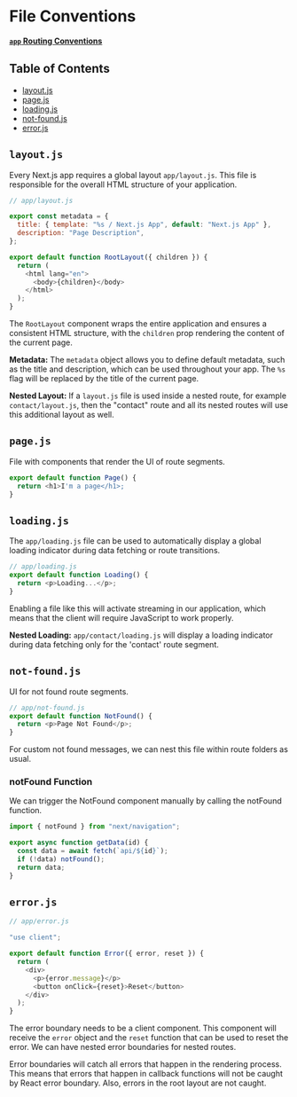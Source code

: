 # File Conventions

[**`app` Routing Conventions**](https://nextjs.org/docs/getting-started/project-structure#app-routing-conventions)

## Table of Contents

- [layout.js](#layoutjs)
- [page.js](#pagejs)
- [loading.js](#loadingjs)
- [not-found.js](#not-foundjs)
- [error.js](#errorjs)

## `layout.js`

Every Next.js app requires a global layout `app/layout.js`. This file is responsible for the overall HTML structure of your application.

```js
// app/layout.js

export const metadata = {
  title: { template: "%s / Next.js App", default: "Next.js App" },
  description: "Page Description",
};

export default function RootLayout({ children }) {
  return (
    <html lang="en">
      <body>{children}</body>
    </html>
  );
}
```

The `RootLayout` component wraps the entire application and ensures a consistent HTML structure, with the `children` prop rendering the content of the current page.

**Metadata:** The `metadata` object allows you to define default metadata, such as the title and description, which can be used throughout your app. The `%s` flag will be replaced by the title of the current page.

**Nested Layout:** If a `layout.js` file is used inside a nested route, for example `contact/layout.js`, then the "contact" route and all its nested routes will use this additional layout as well.

## `page.js`

File with components that render the UI of route segments.

```js
export default function Page() {
  return <h1>I'm a page</h1>;
}
```

## `loading.js`

The `app/loading.js` file can be used to automatically display a global loading indicator during data fetching or route transitions.

```js
// app/loading.js
export default function Loading() {
  return <p>Loading...</p>;
}
```

Enabling a file like this will activate streaming in our application, which means that the client will require JavaScript to work properly.

**Nested Loading:** `app/contact/loading.js` will display a loading indicator during data fetching only for the 'contact' route segment.

## `not-found.js`

UI for not found route segments.

```js
// app/not-found.js
export default function NotFound() {
  return <p>Page Not Found</p>;
}
```

For custom not found messages, we can nest this file within route folders as usual.

### notFound Function

We can trigger the NotFound component manually by calling the notFound function.

```js
import { notFound } from "next/navigation";

export async function getData(id) {
  const data = await fetch(`api/${id}`);
  if (!data) notFound();
  return data;
}
```

## `error.js`

```js
// app/error.js

"use client";

export default function Error({ error, reset }) {
  return (
    <div>
      <p>{error.message}</p>
      <button onClick={reset}>Reset</button>
    </div>
  );
}
```

The error boundary needs to be a client component. This component will receive the `error` object and the `reset` function that can be used to reset the error. We can have nested error boundaries for nested routes.

Error boundaries will catch all errors that happen in the rendering process. This means that errors that happen in callback functions will not be caught by React error boundary. Also, errors in the root layout are not caught.
